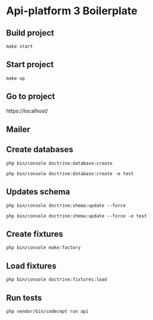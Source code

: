 # Api-platform 3 Boilerplate

## Build project

`make start`

## Start project

`make up`

## Go to project

https://localhost/

## Mailer

## Create databases

`php bin/console doctrine:database:create`

`php bin/console doctrine:database:create -e test`

## Updates schema

`php bin/console doctrine:shema:update --force`

`php bin/console doctrine:shema:update --force -e test`

## Create fixtures

`php bin/console make:factory`

## Load fixtures

`php bin/console doctrine:fixtures:load`

## Run tests

`php vendor/bin/codecept run api`
